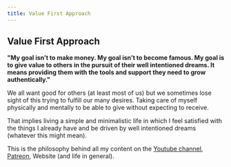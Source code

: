 ```yaml
---
title: Value First Approach
---
```


## Value First Approach

**"My goal isn’t to make money. My goal isn’t to become famous. My goal is to give value to others in the pursuit of their well intentioned dreams. It means providing them with the tools and support they need to grow authentically."**

We all want good for others (at least most of us) but we sometimes lose sight of this trying to fulfill our many desires. Taking care of myself physically and mentally to be able to give without expecting to receive.

That implies living a simple and minimalistic life in which I feel satisfied with the things I already have and be driven by well intentioned dreams (whatever this might mean). 

This is the philosophy behind all my content on the [Youtube channel](https://www.youtube.com/@TiBO_Uke), [Patreon](/notes/patreon), Website (and life in general). 
 